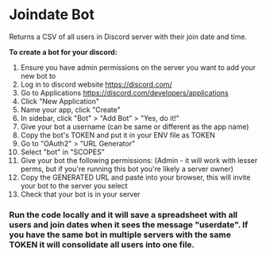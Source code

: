 # Joindate Bot

Returns a CSV of all users in Discord server with their join date and time.

**To create a bot for your discord:**
1. Ensure you have admin permissions on the server you want to add your new bot to
2. Log in to discord website https://discord.com/
3. Go to Applications https://discord.com/developers/applications
4. Click "New Application"
5. Name your app, click "Create"
6. In sidebar, click "Bot" > "Add Bot" > "Yes, do it!"
7. Give your bot a username (can be same or different as the app name)
8. Copy the bot's TOKEN and put it in your ENV file as TOKEN
9. Go to "OAuth2" > "URL Generator"
10. Select "bot" in "SCOPES"
11. Give your bot the following permissions: (Admin - it will work with lesser perms, but if you're running this bot you're likely a server owner)
12. Copy the GENERATED URL and paste into your browser, this will invite your bot to the server you select
13. Check that your bot is in your server

### Run the code locally and it will save a spreadsheet with all users and join dates when it sees the message **"userdate".** If you have the same bot in multiple servers with the same TOKEN it will consolidate all users into one file.
